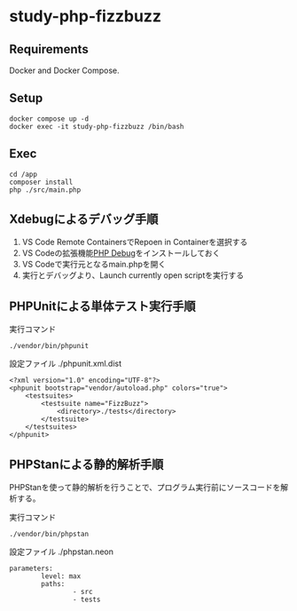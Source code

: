 # study-php-fizzbuzz

## Requirements

Docker and Docker Compose.

## Setup

```
docker compose up -d
docker exec -it study-php-fizzbuzz /bin/bash
```

## Exec

```
cd /app
composer install
php ./src/main.php
```

## Xdebugによるデバッグ手順

1. VS Code Remote ContainersでRepoen in Containerを選択する
2. VS Codeの拡張機能[PHP Debug](https://marketplace.visualstudio.com/items?itemName=xdebug.php-debug)をインストールしておく
3. VS Codeで実行元となるmain.phpを開く
4. 実行とデバッグより、Launch currently open scriptを実行する

## PHPUnitによる単体テスト実行手順

実行コマンド
```
./vendor/bin/phpunit
```

設定ファイル ./phpunit.xml.dist
```
<?xml version="1.0" encoding="UTF-8"?>
<phpunit bootstrap="vendor/autoload.php" colors="true">
    <testsuites>
        <testsuite name="FizzBuzz">
            <directory>./tests</directory>
        </testsuite>
    </testsuites>
</phpunit>
```

## PHPStanによる静的解析手順

PHPStanを使って静的解析を行うことで、プログラム実行前にソースコードを解析する。

実行コマンド
```
./vendor/bin/phpstan
```

設定ファイル ./phpstan.neon 
```
parameters:
        level: max
        paths:
                - src
                - tests
```

